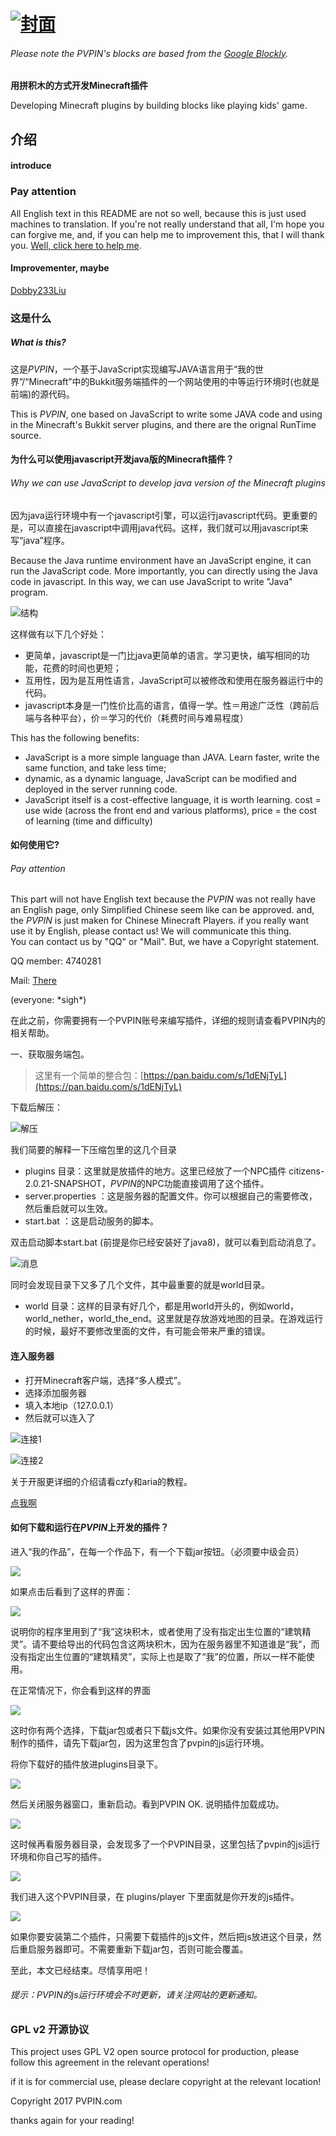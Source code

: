 # [![封面](https://dn-coding-net-production-static.qbox.me/3113aa7b-291d-402e-819e-bebbf07e5ef3.png)](http://pvpin.com/)
 
 ###### Please note the PVPIN's blocks are based from the [Google Blockly](https://github.com/google/blockly).
 
__用拼积木的方式开发Minecraft插件__

 Developing Minecraft plugins by building blocks like playing kids' game.


## 介绍 

#### introduce

### Pay attention 

All English text in this README are not so well, because this is just used machines to translation. If you're not really understand that all, I'm hope you can forgive me, and, if you can help me to improvement this, that I will thank you. [Well, click here to help me](mailto:i@timewk.cn).

#### Improvementer, maybe

[Dobby233Liu](https://github.com/Dobby233Liu)
 
### 这是什么 
##### What is this?

这是*PVPIN*，一个基于JavaScript实现编写JAVA语言用于“我的世界”/“Minecraft”中的Bukkit服务端插件的一个网站使用的中等运行环境时(也就是前端)的源代码。

This is *PVPIN*, one based on JavaScript to write some JAVA code and using in the Minecraft's Bukkit server plugins, and there are the orignal RunTime source. 


#### 为什么可以使用javascript开发java版的Minecraft插件？
###### Why we can use JavaScript to develop java version of the Minecraft plugins

因为java运行环境中有一个javascript引擎，可以运行javascript代码。更重要的是，可以直接在javascript中调用java代码。这样，我们就可以用javascript来写“java”程序。

Because the Java runtime environment have an JavaScript engine, it can run the JavaScript code. More importantly, you can directly using the Java code in javascript. In this way, we can use JavaScript to write "Java" program.

![结构](https://raw.githubusercontent.com/PVPIN/pvpin_js_rt/master/images/jar_0.jpeg)

这样做有以下几个好处：

* 更简单，javascript是一门比java更简单的语言。学习更快，编写相同的功能，花费的时间也更短；
* 互用性，因为是互用性语言，JavaScript可以被修改和使用在服务器运行中的代码。
* javascript本身是一门性价比高的语言，值得一学。性＝用途广泛性（跨前后端与各种平台），价＝学习的代价（耗费时间与难易程度）

This has the following benefits:
* JavaScript is a more simple language than JAVA. Learn faster, write the same function, and take less time;
* dynamic, as a dynamic language, JavaScript can be modified and deployed in the server running code.
* JavaScript itself is a cost-effective language, it is worth learning. cost = use wide (across the front end and various platforms), price = the cost of learning (time and difficulty)

#### 如何使用它?

###### Pay attention 

This part will not have English text because the *PVPIN* was not really have an English page, only Simplified Chinese seem like can be approved. and, the *PVPIN* is just maken for Chinese Minecraft Players. if you really want use it by English, please contact us! We will communicate this thing.                        
You can contact us by "QQ" or "Mail". But, we have a Copyright statement.

QQ member: 4740281 

Mail: [There](mailto:gangma@foxmail.com) 







(everyone: \*sigh\*)









在此之前，你需要拥有一个PVPIN账号来编写插件，详细的规则请查看PVPIN内的相关帮助。

一、获取服务端包。

> 这里有一个简单的整合包：[https://pan.baidu.com/s/1dENjTyL](https://pan.baidu.com/s/1dENjTyL)
		
		
下载后解压：

 ![解压](https://raw.githubusercontent.com/PVPIN/pvpin_js_rt/master/images/jar_1.png)

我们简要的解释一下压缩包里的这几个目录

* plugins 目录：这里就是放插件的地方。这里已经放了一个NPC插件 citizens-2.0.21-SNAPSHOT，*PVPIN*的NPC功能直接调用了这个插件。
* server.properties ：这是服务器的配置文件。你可以根据自己的需要修改，然后重启就可以生效。
* start.bat  ：这是启动服务的脚本。

双击启动脚本start.bat (前提是你已经安装好了java8)，就可以看到启动消息了。

 ![消息](https://raw.githubusercontent.com/PVPIN/pvpin_js_rt/master/images/jar_2.png)

同时会发现目录下又多了几个文件，其中最重要的就是world目录。

* world 目录：这样的目录有好几个，都是用world开头的，例如world，world_nether，world_the_end。这里就是存放游戏地图的目录。在游戏运行的时候，最好不要修改里面的文件，有可能会带来严重的错误。

#### 连入服务器

* 打开Minecraft客户端，选择“多人模式”。
* 选择添加服务器
* 填入本地ip（127.0.0.1）
* 然后就可以连入了

![连接1](https://raw.githubusercontent.com/PVPIN/pvpin_js_rt/master/images/jar_2_1.png)

![连接2](https://raw.githubusercontent.com/PVPIN/pvpin_js_rt/master/images/jar_2_2.png)

关于开服更详细的介绍请看czfy和aria的教程。 

[点我啊](http://bbs.pvpin.com/topic/217)

#### 如何下载和运行在*PVPIN*上开发的插件？

进入“我的作品”，在每一个作品下，有一个下载jar按钮。（必须要中级会员）

![](https://raw.githubusercontent.com/PVPIN/pvpin_js_rt/master/images/jar_3.png)

如果点击后看到了这样的界面：

![](https://raw.githubusercontent.com/PVPIN/pvpin_js_rt/master/images/jar_4.png)

说明你的程序里用到了“我”这块积木，或者使用了没有指定出生位置的“建筑精灵”。请不要给导出的代码包含这两块积木，因为在服务器里不知道谁是“我”，而没有指定出生位置的“建筑精灵”，实际上也是取了“我”的位置，所以一样不能使用。

在正常情况下，你会看到这样的界面

![](https://raw.githubusercontent.com/PVPIN/pvpin_js_rt/master/images/jar_5.png)

这时你有两个选择，下载jar包或者只下载js文件。如果你没有安装过其他用PVPIN制作的插件，请先下载jar包，因为这里包含了pvpin的js运行环境。

将你下载好的插件放进plugins目录下。

![](https://raw.githubusercontent.com/PVPIN/pvpin_js_rt/master/images/jar_6.png)

然后关闭服务器窗口，重新启动。看到PVPIN OK. 说明插件加载成功。

![](https://raw.githubusercontent.com/PVPIN/pvpin_js_rt/master/images/jar_7.png)

这时候再看服务器目录，会发现多了一个PVPIN目录，这里包括了pvpin的js运行环境和你自己写的插件。

![](https://raw.githubusercontent.com/PVPIN/pvpin_js_rt/master/images/jar_8.png)

我们进入这个PVPIN目录，在 plugins/player 下里面就是你开发的js插件。

![](https://raw.githubusercontent.com/PVPIN/pvpin_js_rt/master/images/jar_9.png)

如果你要安装第二个插件，只需要下载插件的js文件，然后把js放进这个目录，然后重启服务器即可。不需要重新下载jar包，否则可能会覆盖。

至此，本文已经结束。尽情享用吧！

###### 提示：PVPIN的js运行环境会不时更新，请关注网站的更新通知。 


### GPL v2 开源协议


This project uses GPL V2 open source protocol for production, please follow this agreement in the relevant operations!

if it is for commercial use, please declare copyright at the relevant location!

Copyright 2017 PVPIN.com

thanks again for your reading!

		
